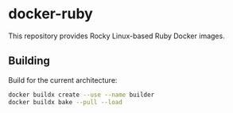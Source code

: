 # docker-ruby

This repository provides Rocky Linux-based Ruby Docker images.

## Building

Build for the current architecture:

```bash
docker buildx create --use --name builder
docker buildx bake --pull --load
```

